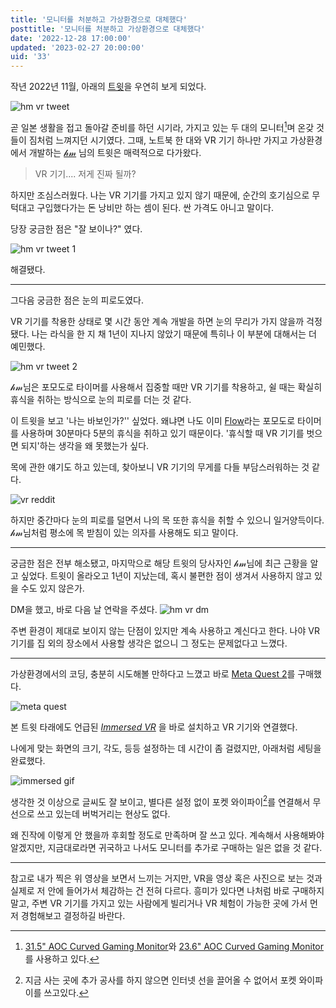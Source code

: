 ```yaml
---
title: '모니터를 처분하고 가상환경으로 대체했다'
posttitle: '모니터를 처분하고 가상환경으로 대체했다'
date: '2022-12-28 17:00:00'
updated: '2023-02-27 20:00:00'
uid: '33'
---
```


작년 2022년 11월, 아래의 [트윗](https://twitter.com/hmartapp/status/1444891624538996740?s=20)을 우연히 보게 되었다.

![hm vr tweet](/images/e/hm-vr-setup.webp)

곧 일본 생활을 접고 돌아갈 준비를 하던 시기라, 가지고 있는 두 대의 모니터[^a]며 온갖 것들이 짐처럼 느껴지던 시기였다. 그때, 노트북 한 대와 VR 기기 하나만 가지고 가상환경에서 개발하는 [𝒽𝓂](https://twitter.com/hmartapp) 님의 트윗은 매력적으로 다가왔다.

> VR 기기.... 저게 진짜 될까?

하지만 조심스러웠다. 나는 VR 기기를 가지고 있지 않기 때문에, 순간의 호기심으로 무턱대고 구입했다가는 돈 낭비만 하는 셈이 된다. 싼 가격도 아니고 말이다.

당장 궁금한 점은 "잘 보이나?" 였다.

![hm vr tweet 1](/images/e/hm-vr-tweet-1.webp)

해결됐다.

---

그다음 궁금한 점은 눈의 피로도였다.

VR 기기를 착용한 상태로 몇 시간 동안 계속 개발을 하면 눈의 무리가 가지 않을까 걱정됐다. 나는 라식을 한 지 채 1년이 지나지 않았기 때문에 특히나 이 부분에 대해서는 더 예민했다.

![hm vr tweet 2](/images/e/hm-vr-tweet-2.webp)

𝒽𝓂님은 포모도로 타이머를 사용해서 집중할 때만 VR 기기를 착용하고, 쉴 때는 확실히 휴식을 취하는 방식으로 눈의 피로를 더는 것 같다.

이 트윗을 보고 '나는 바보인가?'' 싶었다. 왜냐면 나도 이미 [Flow](https://flowapp.info/)라는 포모도로 타이머를 사용하며 30분마다 5분의 휴식을 취하고 있기 때문이다. '휴식할 때 VR 기기를 벗으면 되지'하는 생각을 왜 못했는가 싶다.

목에 관한 얘기도 하고 있는데, 찾아보니 VR 기기의 무게를 다들 부담스러워하는 것 같다.

![vr reddit](/images/e/vr-reddit.webp)

하지만 중간마다 눈의 피로를 덜면서 나의 목 또한 휴식을 취할 수 있으니 일거양득이다. 𝒽𝓂님처럼 평소에 목 받침이 있는 의자를 사용해도 되고 말이다.

---

궁금한 점은 전부 해소됐고, 마지막으로 해당 트윗의 당사자인 𝒽𝓂님에 최근 근황을 알고 싶었다. 트윗이 올라오고 1년이 지났는데, 혹시 불편한 점이 생겨서 사용하지 않고 있을 수도 있지 않은가.

DM을 했고, 바로 다음 날 연락을 주셨다.
![hm vr dm](/images/e/hm-vr-dm.webp)

주변 환경이 제대로 보이지 않는 단점이 있지만 계속 사용하고 계신다고 한다. 나야 VR 기기를 집 외의 장소에서 사용할 생각은 없으니 그 정도는 문제없다고 느꼈다.

---

가상환경에서의 코딩, 충분히 시도해볼 만하다고 느꼈고 바로 [Meta Quest 2](https://www.meta.com/jp/en/quest/products/quest-2/)를 구매했다.

![meta quest](/images/e/meta-quest.webp)

본 트윗 타래에도 언급된 [_Immersed VR_](https://immersed.com/) 을 바로 설치하고 VR 기기와 연결했다.

나에게 맞는 화면의 크기, 각도, 등등 설정하는 데 시간이 좀 걸렸지만, 아래처럼 세팅을 완료했다.

![immersed gif](/images/e/immersed.gif)

생각한 것 이상으로 글씨도 잘 보이고, 별다른 설정 없이 포켓 와이파이[^b]를 연결해서 무선으로 쓰고 있는데 버벅거리는 현상도 없다.

왜 진작에 이렇게 안 했을까 후회할 정도로 만족하며 잘 쓰고 있다.
계속해서 사용해봐야 알겠지만, 지금대로라면 귀국하고 나서도 모니터를 추가로 구매하는 일은 없을 것 같다.

---

참고로 내가 찍은 위 영상을 보면서 느끼는 거지만, VR을 영상 혹은 사진으로 보는 것과 실제로 저 안에 들어가서 체감하는 건 전혀 다르다. 흥미가 있다면 나처럼 바로 구매하지 말고, 주변 VR 기기를 가지고 있는 사람에게 빌리거나 VR 체험이 가능한 곳에 가서 먼저 경험해보고 결정하길 바란다.

[^a]: [31.5" AOC Curved Gaming Monitor](https://www.amazon.co.jp/-/en/gp/product/B07KSNSFLB/ref=ppx_yo_dt_b_search_asin_title?ie=UTF8&psc=1)와 [23.6" AOC Curved Gaming Monitor](https://www.amazon.co.jp/-/en/gp/product/B07KSDKWCC/ref=ppx_yo_dt_b_search_asin_title?ie=UTF8&psc=1)를 사용하고 있다.
[^b]: 지금 사는 곳에 추가 공사를 하지 않으면 인터넷 선을 끌어올 수 없어서 포켓 와이파이를 쓰고있다.
